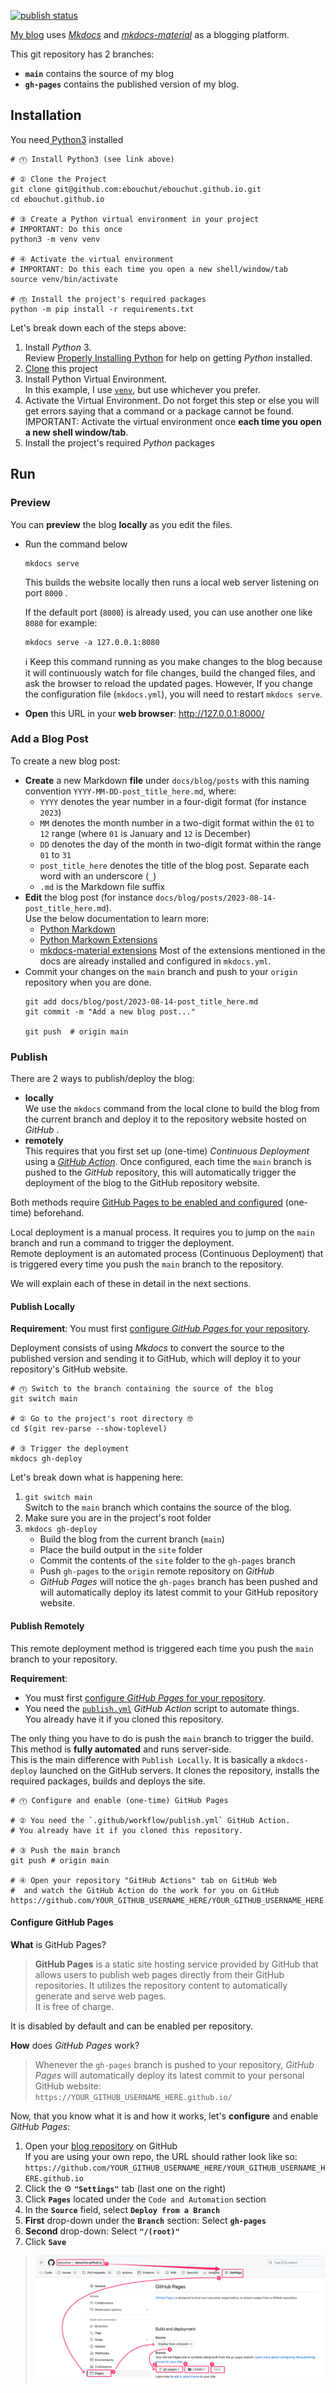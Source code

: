 
[![publish status][publish-image]][publish-url]

[My blog](https://EricBouchut.com) uses [*Mkdocs*](https://github.com/mkdocs/mkdocs) and [*mkdocs-material*](https://squidfunk.github.io/mkdocs-material/) as a blogging platform.

This git repository has 2 branches:
- **`main`** contains the source of my blog
- **`gh-pages`** contains the published version of my blog.
 
## Installation

You need[ Python3](http://docs.python-guide.org/en/latest/starting/installation/) installed

```shell
# ⓵ Install Python3 (see link above)

# ② Clone the Project
git clone git@github.com:ebouchut/ebouchut.github.io.git
cd ebouchut.github.io

# ③ Create a Python virtual environment in your project
# IMPORTANT: Do this once
python3 -m venv venv 
  
# ④ Activate the virtual environment 
# IMPORTANT: Do this each time you open a new shell/window/tab
source venv/bin/activate

# ⓹ Install the project's required packages
python -m pip install -r requirements.txt
```

Let's break down each of the steps above:
1. Install _Python_ 3.  
   Review [Properly Installing Python](http://docs.python-guide.org/en/latest/starting/installation/) for help on getting *Python* installed.
2. [Clone](https://docs.github.com/en/repositories/creating-and-managing-repositories/cloning-a-repository) this project
3. Install Python Virtual Environment.  
   In this example, I use [`venv`](https://realpython.com/python-virtual-environments-a-primer/#how-can-you-work-with-a-python-virtual-environment), but use whichever you prefer.
4. Activate the Virtual Environment.
     Do not forget this step  or else you will get errors saying that a command or a package cannot be found.  
     IMPORTANT: Activate the virtual environment once **each time you open a new shell window/tab**.
5. Install the project's required _Python_ packages

## Run

### Preview 

You can **preview** the blog **locally**  as you edit the files.

- Run the command below
  ```shell
  mkdocs serve
  ```
  This builds the website locally then runs a local web server listening on port `8000` . 
  
  If the default port (`8000`) is already used, you can use another one like `8080` for example:
  ```shell
  mkdocs serve -a 127.0.0.1:8080
  ```

  ℹ️ Keep this command running  as you make changes to the blog because it will continuously watch for file changes, build the changed files, and ask the browser to reload the updated pages.
  However, If you change the configuration file (`mkdocs.yml`), you will need to restart `mkdocs serve`.
- **Open** this URL in your **web browser**: http://127.0.0.1:8000/  
  
### Add a Blog Post

To create a new blog post:

- **Create** a new Markdown **file** under `docs/blog/posts`  with this naming convention  `YYYY-MM-DD-post_title_here.md`,  where:  
	- `YYYY` denotes the year number in a four-digit format (for instance `2023`) 
	- `MM` denotes the month number in a two-digit format within the `01` to `12` range (where `01` is January and `12` is December)
	- `DD` denotes the day of the month in two-digit format within the  range `01` to `31`
	- `post_title_here` denotes the title of the blog post. Separate each word with an underscore (`_`)
	- `.md`  is the Markdown file suffix
- **Edit** the blog post (for instance `docs/blog/posts/2023-08-14-post_title_here.md`).  
  Use the below documentation to learn more:
  -  [Python Markdown](https://squidfunk.github.io/mkdocs-material/setup/extensions/python-markdown/)
  - [Python Markown Extensions](https://squidfunk.github.io/mkdocs-material/setup/extensions/python-markdown-extensions/)
  - [mkdocs-material extensions](https://squidfunk.github.io/mkdocs-material/reference/)
  Most of the extensions mentioned in the docs are already installed and configured in `mkdocs.yml`.
- Commit your changes on the `main` branch and push to your `origin` repository when you are done.
  ```shell
  git add docs/blog/post/2023-08-14-post_title_here.md
  git commit -m "Add a new blog post..."
  
  git push  # origin main
  ```

### Publish

There are 2 ways to publish/deploy the blog: 
- **locally**  
  We use the  `mkdocs` command from the local clone to build the blog from the current branch and deploy it to the repository website hosted on *GitHub* .
- **remotely**  
  This requires that you first set up (one-time) *Continuous Deployment* using a [*GitHub Action*](.github/workflows/publish.yml).
  Once configured, each time the `main` branch is pushed to the *GitHub* repository, this will automatically trigger the deployment of the blog to the GitHub repository website.

Both methods require [GitHub Pages to be enabled and configured](#github-pages-configuration) (one-time) beforehand. 

Local deployment is a manual process. It requires you to jump on the `main` branch and run a command to trigger the deployment.  
Remote deployment is an automated process (Continuous Deployment) that is triggered every time you push  the `main`  branch to the repository.

We will explain each of these in detail in the next sections.

#### Publish Locally

**Requirement**: You must first [configure *GitHub Pages* for your repository](#configure-github-pages).
 
Deployment consists of using *Mkdocs* to convert the source to the published version and sending it to GitHub, which will deploy it to your repository's GitHub website.

```shell
# ⓵ Switch to the branch containing the source of the blog 
git switch main

# ② Go to the project's root directory 🤓
cd $(git rev-parse --show-toplevel)

# ③ Trigger the deployment
mkdocs gh-deploy
```

Let's break down what is happening here:
1. `git switch main`  
   Switch to the `main` branch which contains the source of the blog.
2. Make sure you are in the project's root folder
3. `mkdocs gh-deploy`  
   - Build the blog from the current branch (`main`)
   - Place the build output in the `site` folder
   - Commit the contents of the `site` folder to the `gh-pages` branch
   - Push `gh-pages` to the `origin` remote repository on *GitHub*
   - *GitHub Pages* will notice the `gh-pages` branch has been pushed  and will automatically deploy its latest commit to your GitHub repository  website.

#### Publish Remotely

This remote deployment method is triggered each time you push the `main` branch to your repository.

**Requirement**:  
- You must first [configure *GitHub Pages* for your repository](#configure-github-pages).
- You need the [`publish.yml`](.github/workflows/publish.yml) *GitHub Action* script to automate things.  
  You already have it if you cloned this repository.
  
The only thing you have to do is push the `main` branch to trigger the build.  
This method is **fully automated** and runs server-side.  
This is the main difference with `Publish Locally`.  It is basically a `mkdocs-deploy` launched on the GitHub servers.
It clones the repository, installs the required packages, builds and deploys the site.  

```shell
# ⓵ Configure and enable (one-time) GitHub Pages 

# ② You need the `.github/workflow/publish.yml` GitHub Action.
# You already have it if you cloned this repository.

# ③ Push the main branch
git push # origin main

# ④ Open your repository "GitHub Actions" tab on GitHub Web 
#  and watch the GitHub Action do the work for you on GitHub https://github.com/YOUR_GITHUB_USERNAME_HERE/YOUR_GITHUB_USERNAME_HERE.github.io/actions
```

#### Configure GitHub Pages

**What** is GitHub Pages?  
> **GitHub Pages** is a static site hosting service provided by GitHub that allows users to publish web pages directly from their GitHub repositories.
> It utilizes the repository content to automatically generate and serve web pages.  
> It is free of charge.

It is disabled by default and can be enabled per repository.

**How** does *GitHub Pages* work?  
> Whenever the `gh-pages` branch is pushed to your repository, *GitHub Pages* will automatically deploy its latest commit to your personal GitHub website:  
     `https://YOUR_GITHUB_USERNAME_HERE.github.io/`

Now, that you know what it is and how it works, let's **configure** and enable *GitHub Pages*:

1. Open your [blog repository](https://github.com/ebouchut/ebouchut.github.io) on GitHub  
   If you are using your own repo, the URL should rather look like so:
`https://github.com/YOUR_GITHUB_USERNAME_HERE/YOUR_GITHUB_USERNAME_HERE.github.io`
2. Click  the ⚙️ **`"Settings"`** tab (last one on the right)
3. Click **`Pages`** located under the `Code and Automation` section
4. In the **`Source`** field, select **`Deploy from a Branch`** 
5. **First** drop-down under the **`Branch`** section: Select  **`gh-pages`**
6. **Second** drop-down: Select **`"/(root)"`**
7. Click **`Save`** 

>    ![GitHub Pages Configuration](img/gh-pages-configuration.png)


<!-- Github Badges: Images and URLs -->

[publish-image]: https://github.com/ebouchut/ebouchut.github.io/actions/workflows/publish.yml/badge.svg?branch=main
[publish-url]:   https://github.com/ebouchut/ebouchut.github.io/actions/workflows/publish.yml


